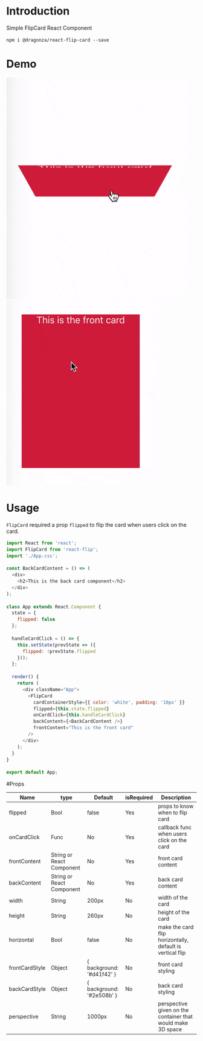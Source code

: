 # Introduction

Simple FlipCard React Component

`npm i @dragonza/react-flip-card --save`

# Demo

<img src='./src/images/horizontal-flip.gif' alt='horizontal' />

<img src='./src/images/vertical-flip.gif' alt='vertical-flip' />

# Usage

`FlipCard` required a prop `flipped` to flip the card when users click on the card.

```javascript
import React from 'react';
import FlipCard from 'react-flip';
import './App.css';

const BackCardContent = () => (
  <div>
    <h2>This is the back card component</h2>
  </div>
);

class App extends React.Component {
  state = {
    flipped: false
  };

  handleCardClick = () => {
    this.setState(prevState => ({
      flipped: !prevState.flipped
    }));
  };

  render() {
    return (
      <div className="App">
        <FlipCard
          cardContainerStyle={{ color: 'white', padding: '10px' }}
          flipped={this.state.flipped}
          onCardClick={this.handleCardClick}
          backContent={<BackCardContent />}
          frontContent="This is the front card"
        />
      </div>
    );
  }
}

export default App;
```

#Props

| Name           | type                      | Default                   | isRequired | Description                                |
| -------------- | ------------------------- | ------------------------- | ---------- | ------------------------------------------ |
| flipped        | Bool                      | false                     | Yes        | props to know when to flip card            |
| onCardClick    | Func                      | No                        | Yes        | callback func when users click on the card |
| frontContent   | String or React Component | No                        | Yes        | front card content
| backContent    | String or React Component | No                        | Yes        | back card content
| width          | String                    | 200px                     | No         | width of the card
| height         | String                    | 260px                     | No         | height of the card
| horizontal     | Bool                      | false                     | No         | make the card flip horizontally, default is vertical flip
| frontCardStyle | Object                    | { background: '#d41f42' } | No         | front card styling
| backCardStyle  | Object                    | { background: '#2e508b' } | No         | back card styling                                           |
| perspective    | String                    | 1000px                    | No         | perspective given on the container that would make 3D space 
